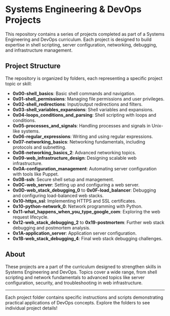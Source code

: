 # Systems Engineering & DevOps Projects

This repository contains a series of projects completed as part of a Systems Engineering and DevOps curriculum. Each project is designed to build expertise in shell scripting, server configuration, networking, debugging, and infrastructure management.

## Project Structure

The repository is organized by folders, each representing a specific project topic or skill:

- **0x00-shell_basics**: Basic shell commands and navigation.
- **0x01-shell_permissions**: Managing file permissions and user privileges.
- **0x02-shell_redirections**: Input/output redirections and filters.
- **0x03-shell_variables_expansions**: Shell variables and expansions.
- **0x04-loops_conditions_and_parsing**: Shell scripting with loops and conditions.
- **0x05-processes_and_signals**: Handling processes and signals in Unix-like systems.
- **0x06-regular_expressions**: Writing and using regular expressions.
- **0x07-networking_basics**: Networking fundamentals, including protocols and subnetting.
- **0x08-networking_basics_2**: Advanced networking topics.
- **0x09-web_infrastructure_design**: Designing scalable web infrastructure.
- **0x0A-configuration_management**: Automating server configuration with tools like Puppet.
- **0x0B-ssh**: Secure shell setup and management.
- **0x0C-web_server**: Setting up and configuring a web server.
- **0x0D-web_stack_debugging_0** to **0x0F-load_balancer**: Debugging and configuring load-balanced web stacks.
- **0x10-https_ssl**: Implementing HTTPS and SSL certificates.
- **0x10-python-network_0**: Network programming with Python.
- **0x11-what_happens_when_you_type_google_com**: Exploring the web request lifecycle.
- **0x12-web_stack_debugging_2** to **0x19-postmortem**: Further web stack debugging and postmortem analysis.
- **0x1A-application_server**: Application server configuration.
- **0x1B-web_stack_debugging_4**: Final web stack debugging challenges.


## About

These projects are a part of the curriculum designed to strengthen skills in Systems Engineering and DevOps. Topics cover a wide range, from shell scripting and network fundamentals to advanced topics like server configuration, security, and troubleshooting in web infrastructure.

---

Each project folder contains specific instructions and scripts demonstrating practical applications of DevOps concepts. Explore the folders to see individual project details!

